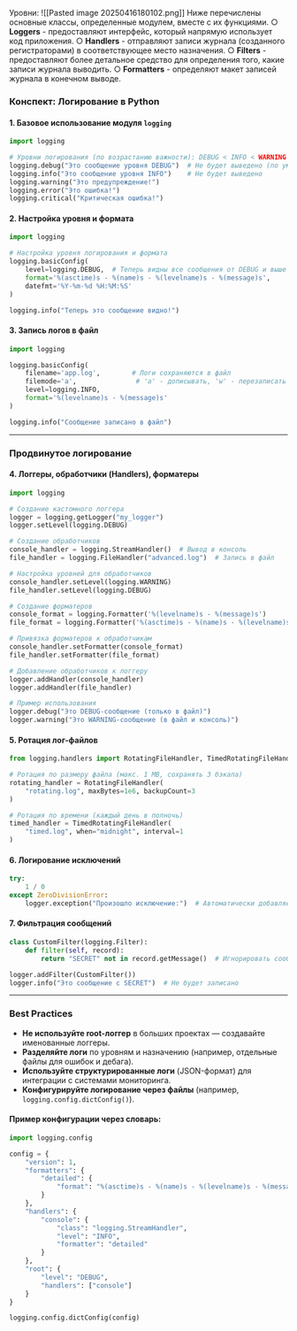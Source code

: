 Уровни:
![[Pasted image 20250416180102.png]]
Ниже перечислены основные классы, определенные модулем, вместе с их функциями.
	○ **Loggers** - предоставляют интерфейс, который напрямую использует код приложения.
	○ **Handlers** - отправляют записи журнала (созданного регистраторами) в соответствующее место назначения.
	○ **Filters** - предоставляют более детальное средство для определения того, какие записи журнала выводить.
	○ **Formatters** - определяют макет записей журнала в конечном выводе.

### Конспект: Логирование в Python

#### 1. **Базовое использование модуля `logging`**
```python
import logging

# Уровни логирования (по возрастанию важности): DEBUG < INFO < WARNING < ERROR < CRITICAL
logging.debug("Это сообщение уровня DEBUG")  # Не будет выведено (по умолчанию уровень = WARNING)
logging.info("Это сообщение уровня INFO")    # Не будет выведено
logging.warning("Это предупреждение!")
logging.error("Это ошибка!")
logging.critical("Критическая ошибка!")
```

#### 2. **Настройка уровня и формата**
```python
import logging

# Настройка уровня логирования и формата
logging.basicConfig(
    level=logging.DEBUG,  # Теперь видны все сообщения от DEBUG и выше
    format='%(asctime)s - %(name)s - %(levelname)s - %(message)s',
    datefmt='%Y-%m-%d %H:%M:%S'
)

logging.info("Теперь это сообщение видно!")
```

#### 3. **Запись логов в файл**
```python
import logging

logging.basicConfig(
    filename='app.log',        # Логи сохраняются в файл
    filemode='a',               # 'a' - дописывать, 'w' - перезаписать
    level=logging.INFO,
    format='%(levelname)s - %(message)s'
)

logging.info("Сообщение записано в файл")
```

---

### Продвинутое логирование

#### 4. **Логгеры, обработчики (Handlers), форматеры**
```python
import logging

# Создание кастомного логгера
logger = logging.getLogger("my_logger")
logger.setLevel(logging.DEBUG)

# Создание обработчиков
console_handler = logging.StreamHandler()  # Вывод в консоль
file_handler = logging.FileHandler("advanced.log")  # Запись в файл

# Настройка уровней для обработчиков
console_handler.setLevel(logging.WARNING)
file_handler.setLevel(logging.DEBUG)

# Создание форматеров
console_format = logging.Formatter('%(levelname)s - %(message)s')
file_format = logging.Formatter('%(asctime)s - %(name)s - %(levelname)s - %(message)s')

# Привязка форматеров к обработчикам
console_handler.setFormatter(console_format)
file_handler.setFormatter(file_format)

# Добавление обработчиков к логгеру
logger.addHandler(console_handler)
logger.addHandler(file_handler)

# Пример использования
logger.debug("Это DEBUG-сообщение (только в файл)")
logger.warning("Это WARNING-сообщение (в файл и консоль)")
```

#### 5. **Ротация лог-файлов**
```python
from logging.handlers import RotatingFileHandler, TimedRotatingFileHandler

# Ротация по размеру файла (макс. 1 MB, сохранять 3 бэкапа)
rotating_handler = RotatingFileHandler(
    "rotating.log", maxBytes=1e6, backupCount=3
)

# Ротация по времени (каждый день в полночь)
timed_handler = TimedRotatingFileHandler(
    "timed.log", when="midnight", interval=1
)
```

#### 6. **Логирование исключений**
```python
try:
    1 / 0
except ZeroDivisionError:
    logger.exception("Произошло исключение:")  # Автоматически добавляет traceback
```

#### 7. **Фильтрация сообщений**
```python
class CustomFilter(logging.Filter):
    def filter(self, record):
        return "SECRET" not in record.getMessage()  # Игнорировать сообщения с "SECRET"

logger.addFilter(CustomFilter())
logger.info("Это сообщение с SECRET")  # Не будет записано
```

---

### Best Practices
- **Не используйте root-логгер** в больших проектах — создавайте именованные логгеры.
- **Разделяйте логи** по уровням и назначению (например, отдельные файлы для ошибок и дебага).
- **Используйте структурированные логи** (JSON-формат) для интеграции с системами мониторинга.
- **Конфигурируйте логирование через файлы** (например, `logging.config.dictConfig()`).

#### Пример конфигурации через словарь:
```python
import logging.config

config = {
    "version": 1,
    "formatters": {
        "detailed": {
            "format": "%(asctime)s - %(name)s - %(levelname)s - %(message)s"
        }
    },
    "handlers": {
        "console": {
            "class": "logging.StreamHandler",
            "level": "INFO",
            "formatter": "detailed"
        }
    },
    "root": {
        "level": "DEBUG",
        "handlers": ["console"]
    }
}

logging.config.dictConfig(config)
```